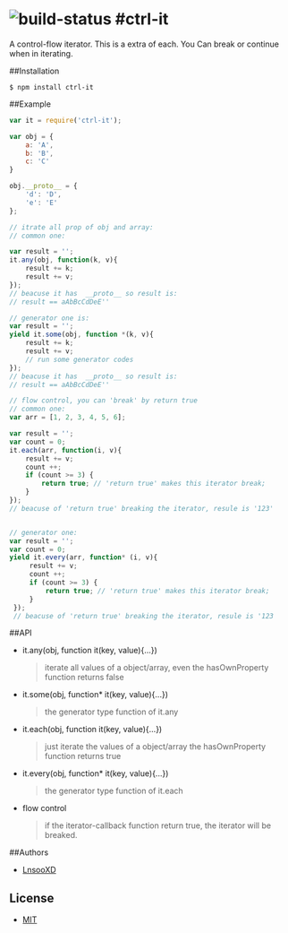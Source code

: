 ![build-status](https://travis-ci.org/LnsooXD/ctrl-it.svg)
#ctrl-it
====
A control-flow iterator. This is a extra of each. You Can break or continue when in iterating.
 
##Installation

```shell
$ npm install ctrl-it
```

##Example

```js
var it = require('ctrl-it');

var obj = {
    a: 'A',
    b: 'B',
    c: 'C'
}

obj.__proto__ = {
    'd': 'D',
    'e': 'E'
};

// itrate all prop of obj and array:
// common one:

var result = '';
it.any(obj, function(k, v){
    result += k;
    result += v;
});
// beacuse it has  __proto__ so result is:
// result == aAbBcCdDeE''

// generator one is: 
var result = '';
yield it.some(obj, function *(k, v){
    result += k;
    result += v;
    // run some generator codes
});
// beacuse it has  __proto__ so result is:
// result == aAbBcCdDeE''

// flow control, you can 'break' by return true
// common one:
var arr = [1, 2, 3, 4, 5, 6];

var result = '';
var count = 0;
it.each(arr, function(i, v){
    result += v;
    count ++;
    if (count >= 3) {
        return true; // 'return true' makes this iterator break;
    }
});
// beacuse of 'return true' breaking the iterator, resule is '123'


// generator one:
var result = '';
var count = 0;
yield it.every(arr, function* (i, v){
     result += v;
     count ++;
     if (count >= 3) {
         return true; // 'return true' makes this iterator break;
     }
 });
 // beacuse of 'return true' breaking the iterator, resule is '123
```

##API

- it.any(obj, function it(key, value){...}) 

    >iterate all values of a object/array, even the hasOwnProperty function returns false
- it.some(obj, function* it(key, value){...})

    >the generator type function of it.any
- it.each(obj, function it(key, value){...})

    >just iterate the values of a object/array the hasOwnProperty function returns true 
- it.every(obj, function* it(key, value){...})

    >the generator type function of it.each
- flow control

    >if the iterator-callback function return true, the iterator will be breaked.

##Authors

- [LnsooXD](https://github.com/LnsooXD)

## License

- [MIT](http://spdx.org/licenses/MIT)
